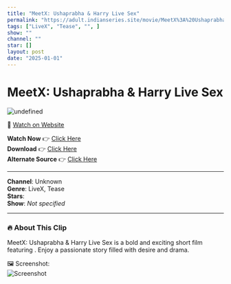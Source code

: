 ```yaml
---
title: "MeetX: Ushaprabha & Harry Live Sex"
permalink: "https://adult.indianseries.site/movie/MeetX%3A%20Ushaprabha%20%26%20Harry%20Live%20Sex"
tags: ["LiveX", "Tease", "", ]
show: ""
channel: ""
star: []
layout: post
date: "2025-01-01"
---
```


# MeetX: Ushaprabha & Harry Live Sex

![undefined](https://desisins.com/wp-content/uploads/2024/09/Usha-Prabha-MeetX-DesiSins.com_.jpg)

🔗 [Watch on Website](https://adult.indianseries.site/movie/MeetX%3A%20Ushaprabha%20%26%20Harry%20Live%20Sex)

**Watch Now** 👉 [Click Here](https://adult.indianseries.site/movie/MeetX%3A%20Ushaprabha%20%26%20Harry%20Live%20Sex)  
**Download** 👉 [Click Here](https://adult.indianseries.site/movie/MeetX%3A%20Ushaprabha%20%26%20Harry%20Live%20Sex)  
**Alternate Source** 👉 [Click Here](https://adult.indianseries.site/movie/MeetX%3A%20Ushaprabha%20%26%20Harry%20Live%20Sex)

---

**Channel**: Unknown  
**Genre**: LiveX, Tease  
**Stars**:   
**Show**: *Not specified*

---

### 🔥 About This Clip

MeetX: Ushaprabha & Harry Live Sex is a bold and exciting short film featuring . Enjoy a passionate story filled with desire and drama.
 
🖼️ Screenshot:  
![Screenshot](https://desisins.com/wp-content/uploads/2024/09/Usha-Prabha-MeetX-DesiSins.com_.jpg)
